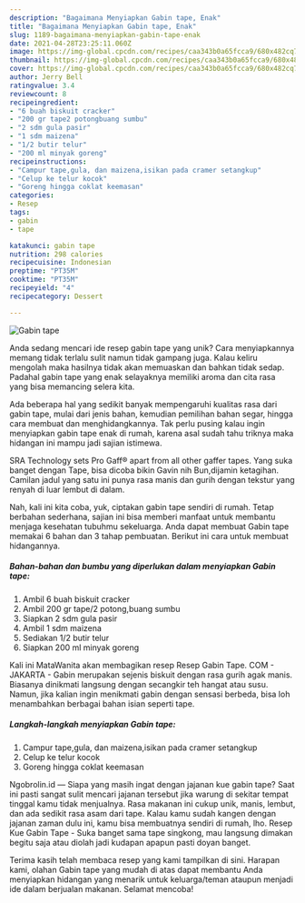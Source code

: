 ```yaml
---
description: "Bagaimana Menyiapkan Gabin tape, Enak"
title: "Bagaimana Menyiapkan Gabin tape, Enak"
slug: 1189-bagaimana-menyiapkan-gabin-tape-enak
date: 2021-04-28T23:25:11.060Z
image: https://img-global.cpcdn.com/recipes/caa343b0a65fcca9/680x482cq70/gabin-tape-foto-resep-utama.jpg
thumbnail: https://img-global.cpcdn.com/recipes/caa343b0a65fcca9/680x482cq70/gabin-tape-foto-resep-utama.jpg
cover: https://img-global.cpcdn.com/recipes/caa343b0a65fcca9/680x482cq70/gabin-tape-foto-resep-utama.jpg
author: Jerry Bell
ratingvalue: 3.4
reviewcount: 8
recipeingredient:
- "6 buah biskuit cracker"
- "200 gr tape2 potongbuang sumbu"
- "2 sdm gula pasir"
- "1 sdm maizena"
- "1/2 butir telur"
- "200 ml minyak goreng"
recipeinstructions:
- "Campur tape,gula, dan maizena,isikan pada cramer setangkup"
- "Celup ke telur kocok"
- "Goreng hingga coklat keemasan"
categories:
- Resep
tags:
- gabin
- tape

katakunci: gabin tape 
nutrition: 298 calories
recipecuisine: Indonesian
preptime: "PT35M"
cooktime: "PT35M"
recipeyield: "4"
recipecategory: Dessert

---
```



![Gabin tape](https://img-global.cpcdn.com/recipes/caa343b0a65fcca9/680x482cq70/gabin-tape-foto-resep-utama.jpg)

Anda sedang mencari ide resep gabin tape yang unik? Cara menyiapkannya memang tidak terlalu sulit namun tidak gampang juga. Kalau keliru mengolah maka hasilnya tidak akan memuaskan dan bahkan tidak sedap. Padahal gabin tape yang enak selayaknya memiliki aroma dan cita rasa yang bisa memancing selera kita.

Ada beberapa hal yang sedikit banyak mempengaruhi kualitas rasa dari gabin tape, mulai dari jenis bahan, kemudian pemilihan bahan segar, hingga cara membuat dan menghidangkannya. Tak perlu pusing kalau ingin menyiapkan gabin tape enak di rumah, karena asal sudah tahu triknya maka hidangan ini mampu jadi sajian istimewa.

SRA Technology sets Pro Gaff® apart from all other gaffer tapes. Yang suka banget dengan Tape, bisa dicoba bikin Gavin nih Bun,dijamin ketagihan. Camilan jadul yang satu ini punya rasa manis dan gurih dengan tekstur yang renyah di luar lembut di dalam.


Nah, kali ini kita coba, yuk, ciptakan gabin tape sendiri di rumah. Tetap berbahan sederhana, sajian ini bisa memberi manfaat untuk membantu menjaga kesehatan tubuhmu sekeluarga. Anda dapat membuat Gabin tape memakai 6 bahan dan 3 tahap pembuatan. Berikut ini cara untuk membuat hidangannya.

<!--inarticleads1-->

##### Bahan-bahan dan bumbu yang diperlukan dalam menyiapkan Gabin tape:

1. Ambil 6 buah biskuit cracker
1. Ambil 200 gr tape/2 potong,buang sumbu
1. Siapkan 2 sdm gula pasir
1. Ambil 1 sdm maizena
1. Sediakan 1/2 butir telur
1. Siapkan 200 ml minyak goreng


Kali ini MataWanita akan membagikan resep Resep Gabin Tape. COM - JAKARTA - Gabin merupakan sejenis biskuit dengan rasa gurih agak manis. Biasanya dinikmati langsung dengan secangkir teh hangat atau susu. Namun, jika kalian ingin menikmati gabin dengan sensasi berbeda, bisa loh menambahkan berbagai bahan isian seperti tape. 

<!--inarticleads2-->

##### Langkah-langkah menyiapkan Gabin tape:

1. Campur tape,gula, dan maizena,isikan pada cramer setangkup
1. Celup ke telur kocok
1. Goreng hingga coklat keemasan


Ngobrolin.id — Siapa yang masih ingat dengan jajanan kue gabin tape? Saat ini pasti sangat sulit mencari jajanan tersebut jika warung di sekitar tempat tinggal kamu tidak menjualnya. Rasa makanan ini cukup unik, manis, lembut, dan ada sedikit rasa asam dari tape. Kalau kamu sudah kangen dengan jajanan zaman dulu ini, kamu bisa membuatnya sendiri di rumah, lho. Resep Kue Gabin Tape - Suka banget sama tape singkong, mau langsung dimakan begitu saja atau diolah jadi kudapan apapun pasti doyan banget. 

Terima kasih telah membaca resep yang kami tampilkan di sini. Harapan kami, olahan Gabin tape yang mudah di atas dapat membantu Anda menyiapkan hidangan yang menarik untuk keluarga/teman ataupun menjadi ide dalam berjualan makanan. Selamat mencoba!
